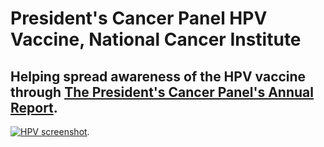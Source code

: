 # President's Cancer Panel HPV Vaccine, National Cancer Institute 

## Helping spread awareness of the HPV vaccine through [The President's Cancer Panel's Annual Report](http://deainfo.nci.nih.gov/advisory/pcp/annualreports/hpv/index.htm). 

[![HPV screenshot](http://f22818b4dfc10241d8a3-f1564c64756a8cfee25b6b19953b1d23.r31.cf2.rackcdn.com/customer-pcphpv.png "HPV screenshot")](http://search.usa.gov/search?utf8=%E2%9C%93&affiliate=pcp_hpv&query=vaccine&commit=Search&m=true).
